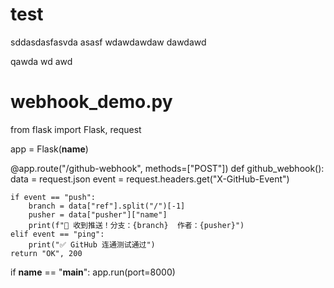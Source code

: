 # test
sddasdasfasvda
asasf
wdawdawdaw
dawdawd

qawda
wd
awd
# webhook_demo.py
from flask import Flask, request

app = Flask(__name__)

@app.route("/github-webhook", methods=["POST"])
def github_webhook():
    data = request.json
    event = request.headers.get("X-GitHub-Event")

    if event == "push":
        branch = data["ref"].split("/")[-1]
        pusher = data["pusher"]["name"]
        print(f"🔔 收到推送！分支：{branch}  作者：{pusher}")
    elif event == "ping":
        print("✅ GitHub 连通测试通过")
    return "OK", 200

if __name__ == "__main__":
    app.run(port=8000)